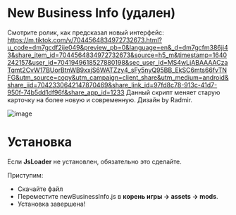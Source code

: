 # New Business Info (удален)
Смотрите ролик, как предсказал новый интерфейс: https://m.tiktok.com/v/7044564834972732673.html?u_code=dm7gcdf2ije049&preview_pb=0&language=en&_d=dm7gcfm386ji43&share_item_id=7044564834972732673&source=h5_m&timestamp=1640242157&user_id=7041949618527880198&sec_user_id=MS4wLjABAAAACzaTqmt2CvW17BUorBtnWB9xxjS6WATZzy4_sFy5nyQ95BB_EkSC6mts66fvTNFG&utm_source=copy&utm_campaign=client_share&utm_medium=android&share_iid=7042330642147870469&share_link_id=97fd8c78-913c-41d7-950f-74b5dd1df96f&share_app_id=1233
Данный скрипт меняет старую карточку на более новую и современную. Дизайн by Radmir.

![image](https://user-images.githubusercontent.com/68365842/146642766-8f473cc0-2a34-42a3-b566-5e518db9ec83.png)


# Установка
Если __JsLoader__ не установлен, обязательно это сделайте.

Приступим:
* Скачайте файл
* Переместите newBusinessInfo.js в __корень игры -> assets -> mods__.
* Установка завершена!
